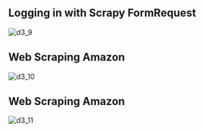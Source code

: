 ## Logging in with Scrapy FormRequest
![d3_9](https://user-images.githubusercontent.com/75679355/191807009-6120d478-99e3-404e-9c4b-1413de9b527c.PNG)


## Web Scraping Amazon
![d3_10](https://user-images.githubusercontent.com/75679355/191807036-ef4680fd-9407-4fd8-9cbf-26c9462da73f.PNG)


## Web Scraping Amazon
![d3_11](https://user-images.githubusercontent.com/75679355/191807076-0d55165a-9884-4e07-9a39-8cb61ed867d1.PNG)

